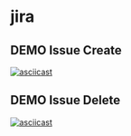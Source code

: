 # jira

## DEMO Issue Create
[![asciicast](https://asciinema.org/a/36PpIq2ULnnLXxY7tSFwbjTXb.svg)](https://asciinema.org/a/36PpIq2ULnnLXxY7tSFwbjTXb)

## DEMO Issue Delete 
[![asciicast](https://asciinema.org/a/IHeQN2GYo4d2wUNYsB7gsdEnn.svg)](https://asciinema.org/a/IHeQN2GYo4d2wUNYsB7gsdEnn)
